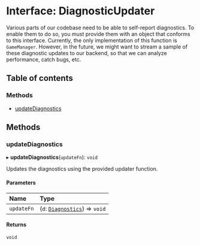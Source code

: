 # Interface: DiagnosticUpdater

Various parts of our codebase need to be able to self-report diagnostics. To enable them to do
so, you must provide them with an object that conforms to this interface. Currently, the only
implementation of this function is `GameManager`. However, in the future, we might want to stream
a sample of these diagnostic updates to our backend, so that we can analyze performance, catch
bugs, etc.

## Table of contents

### Methods

- [updateDiagnostics](DiagnosticUpdater.md#updatediagnostics)

## Methods

### updateDiagnostics

▸ **updateDiagnostics**(`updateFn`): `void`

Updates the diagnostics using the provided updater function.

#### Parameters

| Name       | Type                                             |
| :--------- | :----------------------------------------------- |
| `updateFn` | (`d`: [`Diagnostics`](Diagnostics.md)) => `void` |

#### Returns

`void`
